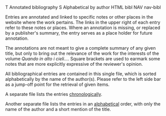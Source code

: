 T Annotated bibliography
S Alphabetical by author
HTML bibl
NAV nav-bibl



Entries are annotated and linked to specific notes or other places in the website where the work pertains. The links in the upper right of each entry refer to these notes or places. Where an annotation is missing, or replaced by a publisher's summary, the entry serves as a place holder for future annotation.

The annotations are not meant to give a complete summary of any given title, but only to bring out the relevance of the work for the interests of the volume *Quando in alto i cieli...*. Square brackets are used to earmark some notes that are more explicitly expressive of the reviewer's opinion.

<!-- For more extended entries on certain items reference is given to the following sections: <a href="../sub-excerpts.htm" target="B">E. (Excerpts and Summaries)</a>, <a href="../sub-synopses.htm" target="gB_home">R. (Reviews and Synopses)</a>, <a href="../sub-themes.htm" target="B">Th. (Thematic excursuses)</a> and <a href="../sub-monographs.htm" target="B">M. (Monographs)</a>.<br> -->

All bibliographical entries are contained in this single file, which is sorted alphabetically by the name of the author(s). Please refer to the left side bar as a jump-off point for the retrieval of given items.

A separate file lists the entries [chronologically](bibl_chron.htm).

Another separate file lists the entries in an [alphabetical](bibl_short.htm) order, with only the name of the author and a short mention of the title.

